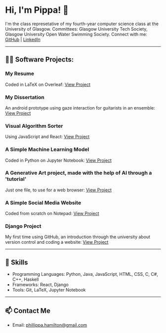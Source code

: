 # Hi, I'm Pippa! 👋

I'm the class represetative of my fourth-year computer science class at the University of Glasgow.
Committees: Glasgow University Tech Society, Glasgow University Open Water Swimming Society.
Connect with me: [GitHub](https://github.com/phillippa1) | [LinkedIn](https://www.linkedin.com/in/phillippa-hamilton)


---

## 👨‍💻 Software Projects:

### My Resume
Coded in LaTeX on Overleaf: [View Project](https://github.com/phillippa1/resume)

### My Dissertation
An android prototype using gaze interaction for guitarists in an ensemble: [View Project](https://github.com/phillippa1/GazeEnsemble)

### Visual Algorithm Sorter
Using JavaScript and React: [View Project](https://github.com/phillippa1/algorithmSort)

### A Simple Machine Learning Model
Coded in Python on Jupyter Notebook: [View Project](https://github.com/phillippa1/simple-ml-model)

### A Generative Art project, made with the help of AI through a 'tutorial'
Just one file, to use for a web browser: [View Project](https://github.com/phillippa1/GenerativeArtGallery)

### A Simple Social Media Website
Coded from scratch on Notepad: [View Project](https://github.com/phillippa1/PIppaBook)

### Django Project
My first time using GitHub, an introduction through the university about version control and coding a website: [View Project](https://github.com/phillippa1/tango_with_django_project)

---

## 🌟 Skills
- Programming Languages: Python, Java, JavaScript, HTML, CSS, C, C#, C++, Haskell
- Frameworks: React, Django
- Tools: Git, LaTeX, Jupyter Notebook

---

## 📫 Contact Me

- Email: [phillippa.hamilton@gmail.com](phillippa.hamilton@gmail.com)
